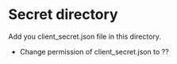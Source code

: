 Secret directory
================
Add you client_secret.json file in this directory.

- Change permission of client_secret.json to ??
